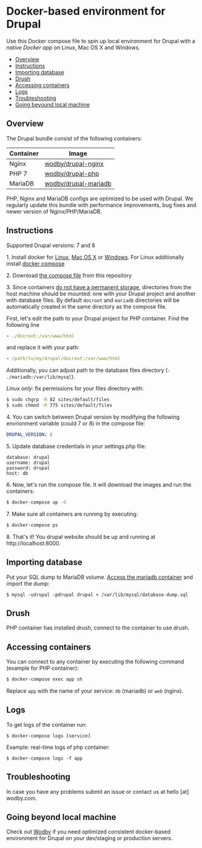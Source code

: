 # Docker-based environment for Drupal

Use this Docker compose file to spin up local environment for Drupal with a *native Docker app* on Linux, Mac OS X and Windows. 

* [Overview](#overview)
* [Instructions](#instructions)
* [Importing database](#importing-database)
* [Drush](#drush)
* [Accessing containers](#accessing-containers)
* [Logs](#logs)
* [Troubleshooting](#troubleshooting)
* [Going beyound local machine](#going-beyond-local-machine)

## Overview

The Drupal bundle consist of the following containers:

| Container | Image | 
| --------- | ----- |
| Nginx   | <a href="https://hub.docker.com/r/wodby/drupal-nginx/" target="_blank">wodby/drupal-nginx</a> |
| PHP 7   | <a href="https://hub.docker.com/r/wodby/drupal-php/" target="_blank">wodby/drupal-php</a> |
| MariaDB | <a href="https://hub.docker.com/r/wodby/drupal-mariadb/" target="_blank">wodby/drupal-mariadb</a> |

PHP, Nginx and MariaDB configs are optimized to be used with Drupal. We regularly update this bundle with performance improvements, bug fixes and newer version of Nginx/PHP/MariaDB.

## Instructions 

Supported Drupal versions: 7 and 8

1\. Install docker for <a href="https://docs.docker.com/engine/installation/" target="_blank">Linux</a>, <a href="https://docs.docker.com/engine/installation/mac" target="_blank">Mac OS X</a> or <a href="https://docs.docker.com/engine/installation/windows" target="_blank">Windows</a>. For Linux additionally install <a href="https://docs.docker.com/compose/install/" target="_blank">docker compose</a>

2\. Download <a href="https://raw.githubusercontent.com/Wodby/drupal-compose/master/docker-compose.yml" target="_blank">the compose file</a> from this repository

3\. Since containers <a href="https://docs.docker.com/engine/tutorials/dockervolumes/" target="_blank">do not have a permanent storage</a>, directories from the host machine should be mounted: one with your Drupal project and another with database files. By default `docroot` and `mariadb` directories will be automatically created in the same directory as the compose file. 

First, let's edit the path to your Drupal project for PHP container. Find the following line
```yml
- ./docroot:/var/www/html
```

and replace it with your path:
```yml
- /path/to/my/drupal/docroot:/var/www/html
```

Additionally, you can adjust path to the database files directory (`- ./mariadb:/var/lib/mysql`). 

*Linux only*: fix permissions for your files directory with:
```bash
$ sudo chgrp -R 82 sites/default/files
$ sudo chmod -R 775 sites/default/files
```

4\. You can switch between Drupal version by modifying the following envrionment variable (could 7 or 8) in the compose file:
```yml
DRUPAL_VERSION: 8
```

5\. Update database credentials in your settings.php file:
```
database: drupal
username: drupal
password: drupal
host: db
```

6\. Now, let's run the compose file. It will download the images and run the containers:
```bash
$ docker-compose up -d
```

7\. Make sure all containers are running by executing:

```bash
$ docker-compose ps
```

8\. That's it! You drupal website should be up and running at http://localhost:8000. 

## Importing database

Put your SQL dump to MariaDB volume. <a href="#accessing-containers">Access the mariadb container</a> and import the dump:
```
$ mysql -udrupal -pdrupal drupal < /var/lib/mysql/database-dump.sql
```

## Drush

PHP container has installed drush, connect to the container to use drush.

## Accessing containers

You can connect to any container by executing the following command (example for PHP container):
```bash
$ docker-compose exec app sh
```

Replace `app` with the name of your service: `db` (mariadb) or `web` (nginx).

## Logs

To get logs of the container run:
```
$ docker-compose logs [service]
```

Example: real-time logs of php container:
```
$ docker-compose logs -f app
```

## Troubleshooting

In case you have any problems submit an issue or contact us at hello [at] wodby.com.

## Going beyond local machine

Check out <a href="https://wodby.com" target="_blank">Wodby</a> if you need optimized consistent docker-based environment for Drupal on your dev/staging or production servers. 

